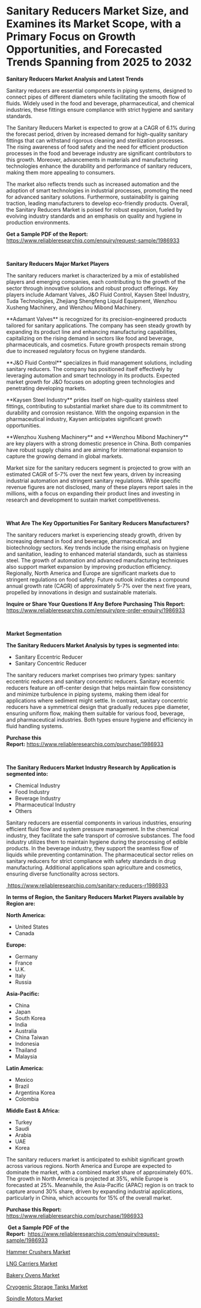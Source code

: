 <p><h1>Sanitary Reducers Market Size, and Examines its Market Scope, with a Primary Focus on Growth Opportunities, and Forecasted Trends Spanning from 2025 to 2032</h1></p><p><strong>Sanitary Reducers Market Analysis and Latest Trends</strong></p>
<p><p>Sanitary reducers are essential components in piping systems, designed to connect pipes of different diameters while facilitating the smooth flow of fluids. Widely used in the food and beverage, pharmaceutical, and chemical industries, these fittings ensure compliance with strict hygiene and sanitary standards. </p><p>The Sanitary Reducers Market is expected to grow at a CAGR of 6.1% during the forecast period, driven by increased demand for high-quality sanitary fittings that can withstand rigorous cleaning and sterilization processes. The rising awareness of food safety and the need for efficient production processes in the food and beverage industry are significant contributors to this growth. Moreover, advancements in materials and manufacturing technologies enhance the durability and performance of sanitary reducers, making them more appealing to consumers.</p><p>The market also reflects trends such as increased automation and the adoption of smart technologies in industrial processes, promoting the need for advanced sanitary solutions. Furthermore, sustainability is gaining traction, leading manufacturers to develop eco-friendly products. Overall, the Sanitary Reducers Market is poised for robust expansion, fueled by evolving industry standards and an emphasis on quality and hygiene in production environments.</p></p>
<p><strong>Get a Sample PDF of the Report:&nbsp;</strong> <a href="https://www.reliableresearchiq.com/enquiry/request-sample/1986933?utm_campaign=104&utm_medium=2&utm_source=Github&utm_content=ia&utm_term=10042025&utm_id=sanitary-reducers">https://www.reliableresearchiq.com/enquiry/request-sample/1986933</a></p>
<p>&nbsp;</p>
<p><strong>Sanitary Reducers Major Market Players</strong></p>
<p><p>The sanitary reducers market is characterized by a mix of established players and emerging companies, each contributing to the growth of the sector through innovative solutions and robust product offerings. Key players include Adamant Valves, J&O Fluid Control, Kaysen Steel Industry, Tuda Technologies, Zhejiang Shengfeng Liquid Equipment, Wenzhou Xusheng Machinery, and Wenzhou Mibond Machinery.</p><p>**Adamant Valves** is recognized for its precision-engineered products tailored for sanitary applications. The company has seen steady growth by expanding its product line and enhancing manufacturing capabilities, capitalizing on the rising demand in sectors like food and beverage, pharmaceuticals, and cosmetics. Future growth prospects remain strong due to increased regulatory focus on hygiene standards.</p><p>**J&O Fluid Control** specializes in fluid management solutions, including sanitary reducers. The company has positioned itself effectively by leveraging automation and smart technology in its products. Expected market growth for J&O focuses on adopting green technologies and penetrating developing markets.</p><p>**Kaysen Steel Industry** prides itself on high-quality stainless steel fittings, contributing to substantial market share due to its commitment to durability and corrosion resistance. With the ongoing expansion in the pharmaceutical industry, Kaysen anticipates significant growth opportunities.</p><p>**Wenzhou Xusheng Machinery** and **Wenzhou Mibond Machinery** are key players with a strong domestic presence in China. Both companies have robust supply chains and are aiming for international expansion to capture the growing demand in global markets.</p><p>Market size for the sanitary reducers segment is projected to grow with an estimated CAGR of 5-7% over the next few years, driven by increasing industrial automation and stringent sanitary regulations. While specific revenue figures are not disclosed, many of these players report sales in the millions, with a focus on expanding their product lines and investing in research and development to sustain market competitiveness.</p></p>
<p>&nbsp;</p>
<p><strong>What Are The Key Opportunities For Sanitary Reducers Manufacturers?</strong></p>
<p><p>The sanitary reducers market is experiencing steady growth, driven by increasing demand in food and beverage, pharmaceutical, and biotechnology sectors. Key trends include the rising emphasis on hygiene and sanitation, leading to enhanced material standards, such as stainless steel. The growth of automation and advanced manufacturing techniques also support market expansion by improving production efficiency. Regionally, North America and Europe are significant markets due to stringent regulations on food safety. Future outlook indicates a compound annual growth rate (CAGR) of approximately 5-7% over the next five years, propelled by innovations in design and sustainable materials.</p></p>
<p><strong>Inquire or Share Your Questions If Any Before Purchasing This Report:</strong> <a href="https://www.reliableresearchiq.com/enquiry/pre-order-enquiry/1986933?utm_campaign=104&utm_medium=2&utm_source=Github&utm_content=ia&utm_term=10042025&utm_id=sanitary-reducers">https://www.reliableresearchiq.com/enquiry/pre-order-enquiry/1986933</a></p>
<p>&nbsp;</p>
<p><strong>Market Segmentation</strong></p>
<p><strong>The Sanitary Reducers Market Analysis by types is segmented into:</strong></p>
<p><ul><li>Sanitary Eccentric Reducer</li><li>Sanitary Concentric Reducer</li></ul></p>
<p><p>The sanitary reducers market comprises two primary types: sanitary eccentric reducers and sanitary concentric reducers. Sanitary eccentric reducers feature an off-center design that helps maintain flow consistency and minimize turbulence in piping systems, making them ideal for applications where sediment might settle. In contrast, sanitary concentric reducers have a symmetrical design that gradually reduces pipe diameter, ensuring uniform flow, making them suitable for various food, beverage, and pharmaceutical industries. Both types ensure hygiene and efficiency in fluid handling systems.</p></p>
<p><strong>Purchase this Report:&nbsp;</strong><a href="https://www.reliableresearchiq.com/purchase/1986933?utm_campaign=104&utm_medium=2&utm_source=Github&utm_content=ia&utm_term=10042025&utm_id=sanitary-reducers">https://www.reliableresearchiq.com/purchase/1986933</a></p>
<p>&nbsp;</p>
<p><strong>The Sanitary Reducers Market Industry Research by Application is segmented into:</strong></p>
<p><ul><li>Chemical Industry</li><li>Food Industry</li><li>Beverage Industry</li><li>Pharmaceutical Industry</li><li>Others</li></ul></p>
<p><p>Sanitary reducers are essential components in various industries, ensuring efficient fluid flow and system pressure management. In the chemical industry, they facilitate the safe transport of corrosive substances. The food industry utilizes them to maintain hygiene during the processing of edible products. In the beverage industry, they support the seamless flow of liquids while preventing contamination. The pharmaceutical sector relies on sanitary reducers for strict compliance with safety standards in drug manufacturing. Additional applications span agriculture and cosmetics, ensuring diverse functionality across sectors.</p></p>
<p><a href="https://www.reliableresearchiq.com/sanitary-reducers-r1986933?utm_campaign=104&utm_medium=2&utm_source=Github&utm_content=ia&utm_term=10042025&utm_id=sanitary-reducers">&nbsp;https://www.reliableresearchiq.com/sanitary-reducers-r1986933</a></p>
<p><strong>In terms of Region, the Sanitary Reducers Market Players available by Region are:</strong></p>
<p>
    <p> <strong> North America: </strong>
        <ul>
            <li>United States</li>
            <li>Canada</li>
        </ul>
        </p> 
    <p> <strong> Europe: </strong>
        <ul>
            <li>Germany</li>
            <li>France</li>
            <li>U.K.</li>
            <li>Italy</li>
            <li>Russia</li>
        </ul>
        </p> 
    <p> <strong> Asia-Pacific: </strong>
        <ul>
            <li>China</li>
            <li>Japan</li>
            <li>South Korea</li>
            <li>India</li>
            <li>Australia</li>
            <li>China Taiwan</li>
            <li>Indonesia</li>
            <li>Thailand</li>
            <li>Malaysia</li>
        </ul>
        </p> 
    <p> <strong> Latin America: </strong>
        <ul>
            <li>Mexico</li>
            <li>Brazil</li>
            <li>Argentina Korea</li>
            <li>Colombia</li>
        </ul>
        </p> 
    <p> <strong> Middle East & Africa: </strong>
        <ul>
            <li>Turkey</li>
            <li>Saudi</li>
            <li>Arabia</li>
            <li>UAE</li>
            <li>Korea</li>
        </ul>
    </p>
    </p>
<p><p>The sanitary reducers market is anticipated to exhibit significant growth across various regions. North America and Europe are expected to dominate the market, with a combined market share of approximately 60%. The growth in North America is projected at 35%, while Europe is forecasted at 25%. Meanwhile, the Asia-Pacific (APAC) region is on track to capture around 30% share, driven by expanding industrial applications, particularly in China, which accounts for 15% of the overall market.</p></p>
<p><strong>Purchase this Report: </strong><a href="https://www.reliableresearchiq.com/purchase/1986933?utm_campaign=104&utm_medium=2&utm_source=Github&utm_content=ia&utm_term=10042025&utm_id=sanitary-reducers">https://www.reliableresearchiq.com/purchase/1986933</a></p>
<p>&nbsp;<strong>Get a Sample PDF of the Report:&nbsp;&nbsp;</strong><a href="https://www.reliableresearchiq.com/enquiry/request-sample/1986933?utm_campaign=104&utm_medium=2&utm_source=Github&utm_content=ia&utm_term=10042025&utm_id=sanitary-reducers">https://www.reliableresearchiq.com/enquiry/request-sample/1986933</a></p>
<p><strong></strong></p>
<p><p><a href="https://github.com/sionepeppess/Market-Research-Report-List-1/blob/main/hammer-crushers-market.md?utm_campaign=104&utm_medium=2&utm_source=Github&utm_content=ia&utm_term=10042025&utm_id=sanitary-reducers">Hammer Crushers Market</a></p><p><a href="https://github.com/pizolina/Market-Research-Report-List-7/blob/main/lng-carriers-market.md?utm_campaign=104&utm_medium=2&utm_source=Github&utm_content=ia&utm_term=10042025&utm_id=sanitary-reducers">LNG Carriers Market</a></p><p><a href="https://github.com/SanjidaKhan901/Market-Research-Report-List-2/blob/main/bakery-ovens-market.md?utm_campaign=104&utm_medium=2&utm_source=Github&utm_content=ia&utm_term=10042025&utm_id=sanitary-reducers">Bakery Ovens Market</a></p><p><a href="https://github.com/tamvrosiya/Market-Research-Report-List-7/blob/main/cryogenic-storage-tanks-market.md?utm_campaign=104&utm_medium=2&utm_source=Github&utm_content=ia&utm_term=10042025&utm_id=sanitary-reducers">Cryogenic Storage Tanks Market</a></p><p><a href="https://github.com/suzorfazlikb/Market-Research-Report-List-1/blob/main/spindle-motors-market.md?utm_campaign=104&utm_medium=2&utm_source=Github&utm_content=ia&utm_term=10042025&utm_id=sanitary-reducers">Spindle Motors Market</a></p></p>